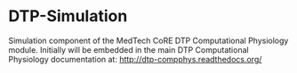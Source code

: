 # DTP-Simulation
Simulation component of the MedTech CoRE DTP Computational Physiology module.
Initially will be embedded in the main DTP Computational Physiology documentation at: http://dtp-compphys.readthedocs.org/
